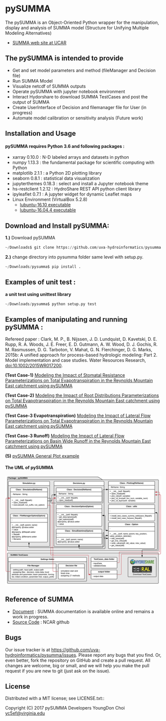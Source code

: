 # pySUMMA                                        

The pySUMMA is an Object-Oriented Python wrapper for the manipulation, display and analysis of 
SUMMA model (Structure for Unifying Multiple Modeling Alternatives)

* [SUMMA web site at UCAR ](https://www.rap.ucar.edu/projects/summa)

## The pySUMMA is intended to provide

 - Get and set model parameters and method (fileManager and Decision file) 
 - Run SUMMA Model 
 - Visualize netcdf of SUMMA outputs
 - Operate pySUMMA with jupyter notebook environment 
 - Interact Hydorshare to download SUMMA TestCases and post the output of SUMMA 
 - Create UserInterface of Decision and filemanager file for User (in progress)
 - Automate model calibration or sensitivity analysis (Future work)


## Installation and Usage

#### pySUMMA requires Python 3.6 and following packages :

 - xarray 0.10.0 : N-D labeled arrays and datasets in python
 - numpy 1.13.3 : the fundamental package for scientific computing with Python
 - matplotlib 2.1.1 : a Python 2D plotting library 
 - seaborn 0.8.1 : statistical data visualization 
 - jupyterthemes 0.18.3 : select and install a Jupyter notebook theme
 - hs-restclient 1.2.12 : HydroShare REST API python client library
 - ipyleaflet 0.7.1 : A jupyter widget for dynamic Leaflet maps 
 - Linux Environment (VirtualBox 5.2.8)
   - [lubuntu-16.10 executable](https://www.hydroshare.org/resource/a5dbd5b198c9468387f59f3fefc11e22/)
   - [lubuntu-16.04.4 executable](https://www.hydroshare.org/resource/041671fbc8a544cd8a979af6c2227f92/)        

## Download and Install pySUMMA:

**1.)**  Download pySUMMA
```python
~/Downloads$ git clone https://github.com/uva-hydroinformatics/pysumma.git
```
        
**2.)**  change directory into pysumma folder same level with setup.py.
```python
~/Downloads/pysumma$ pip install .
```

## Examples of unit test :

**a unit test using unittest library**  

```python
~/Downloads/pysumma$ python setup.py test
```
## Examples of manipulating and running pySUMMA :

Refereed paper : Clark, M. P., B. Nijssen, J. D. Lundquist, D. Kavetski, D. E. Rupp, R. A. Woods, 
J. E. Freer, E. D. Gutmann, A. W. Wood, D. J. Gochis, R. M. Rasmussen, D. G. Tarboton, V. Mahat, 
G. N. Flerchinger, D. G. Marks, 2015b: A unified approach for process-based hydrologic modeling: 
Part 2. Model implementation and case studies. Water Resources Research, 
[doi:10.1002/2015WR017200](https://agupubs.onlinelibrary.wiley.com/doi/abs/10.1002/2015WR017200).

**(Test Case-1)** [Modeling the Impact of Stomatal Resistance Parameterizations on Total Evapotranspiration 
         in the Reynolds Mountain East catchment using pySUMMA](notebooks/pySUMMA_Test_Case_1.ipynb) 

**(Test Case-2)** [Modeling the Impact of Root Distributions Parameterizations on Total Evapotranspiration 
         in the Reynolds Mountain East catchment using pySUMMA](notebooks/pySUMMA_Test_Case_2.ipynb)

**(Test Case-3 Evapotranspiration)** [Modeling the Impact of Lateral Flow Parameterizations on Total Evapotranspiration
         in the Reynolds Mountain East catchment using pySUMMA](notebooks/pySUMMA_Test_Case_3_Evapotranspiration.ipynb)

**(Test Case-3 Runoff)** [Modeling the Impact of Lateral Flow Parameterizations on Basin Wide Runoff in the Reynolds 
         Mountain East catchment using pySUMMA](notebooks/pySUMMA_Test_Case_3_Runoff.ipynb)

**(5)** [pySUMMA General Plot example](notebooks/pySUMMA_General_Plot_Example.ipynb)

#### The UML of pySUMMA
![Image of UML](pySUMMA_UML.jpg)

## Reference of SUMMA

 - [Document](http://summa.readthedocs.io/en/latest/) : SUMMA documentation is available online and remains a work in progress.
 - [Source Code](https://github.com/NCAR/summa) : NCAR github
 
## Bugs
  Our issue tracker is at https://github.com/uva-hydroinformatics/pysumma/issues.
  Please report any bugs that you find.  Or, even better, fork the repository on
  GitHub and create a pull request.  All changes are welcome, big or small, and we
  will help you make the pull request if you are new to git
  (just ask on the issue).

## License
  Distributed with a MIT license; see LICENSE.txt::

  Copyright (C) 2017 pySUMMA Developers
  YoungDon Choi <yc5ef@virginia.edu>

